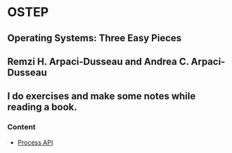 # OSTEP

## Operating Systems: Three Easy Pieces
Remzi H. Arpaci-Dusseau and Andrea C. Arpaci-Dusseau
---
I do exercises and make some notes while reading a book.
---
### Content 
- [Process API](https://github.com/ilshat25/OSTEP/tree/main/cpu-api/hw)
